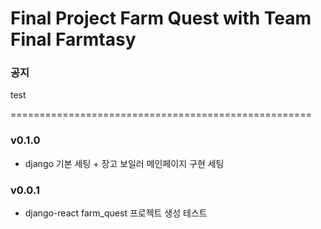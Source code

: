 # Final Project Farm Quest with Team Final Farmtasy

<!-- notice -->
### 공지

test


====================================================
<!-- version -->


### v0.1.0  
- django 기본 세팅 + 장고 보일러 메인페이지 구현 세팅


### v0.0.1  
- django-react farm_quest 프로젝트 생성 테스트


